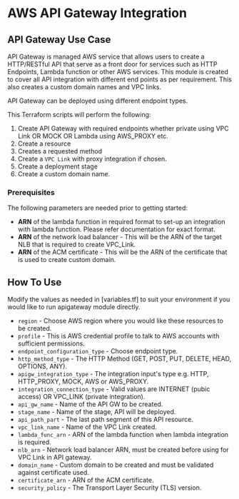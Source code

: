# AWS API Gateway Integration

## API Gateway Use Case

API Gateway is managed AWS service that allows users to create a HTTP/RESTful API that serve as a front door for services such as HTTP Endpoints, Lambda function or other AWS services. This module is created to cover all API integration with different end points as per requirement. This also creates a custom domain names and VPC links.

API Gateway can be deployed using different endpoint types.

This Terraform scripts will perform the following:

1. Create API Gateway with required endpoints whether private using VPC Link OR MOCK OR Lambda using AWS_PROXY etc.
2. Create a resource
3. Creates a requested method
4. Create a `VPC Link` with proxy integration if chosen.
5. Create a deployment stage
6. Create a custom domain name.

### Prerequisites

The following parameters are needed prior to getting started:

* **ARN** of the lambda function in required format to set-up an integration with lambda function. Please refer documentation for exact format.
* **ARN** of the network load balancer - This will be the ARN of the target NLB that is required to create VPC_Link.
* **ARN** of the ACM certificate - This will be the ARN of the certificate that is used to create custom domain.

## How To Use

Modify the values as needed in [variables.tf] to suit your environment if you would like to run apigateway module directly.

*  `region` - Choose AWS region where you would like these resources to be created.
*  `profile` - This is AWS credential profile to talk to AWS accounts with sufficient permissions.
*  `endpoint_configuration_type` - Choose endpoint type.
*  `http_method_type` - The HTTP Method (GET, POST, PUT, DELETE, HEAD, OPTIONS, ANY).
*  `apigw_integration_type` - The integration input's type e.g. HTTP, HTTP_PROXY, MOCK, AWS or AWS_PROXY.
*  `integration_connection_type` - Valid values are INTERNET (pubic access) OR VPC_LINK (private integration).
*  `api_gw_name` - Name of the API GW to be created.
*  `stage_name` - Name of the stage, API will be deployed.
*  `api_path_part` - The last path segment of this API resource.
*  `vpc_link_name` - Name of the VPC Link created.
*  `lambda_func_arn` - ARN of the lambda function when lambda integration is required.
*  `nlb_arn` - Network load balancer ARN, must be created before using for VPC Link in API gateway.
*  `domain_name` - Custom domain to be created and must be validated against certificate used.
*  `certificate_arn` - ARN of the ACM certificate.
*  `security_policy` - The Transport Layer Security (TLS) version.

